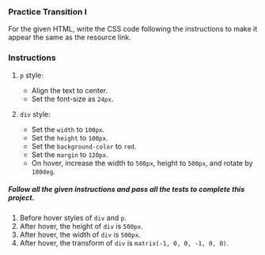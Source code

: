 ### Practice Transition I

For the given HTML, write the CSS code following the instructions to make it appear the same as the resource link.

### Instructions

1. `p` style:
    - Align the text to center.
    - Set the font-size as `24px`.

2. `div` style:
    - Set the `width` to `100px`.
    - Set the `height` to `100px`.
    - Set the `background-color` to `red`.
    - Set the `margin` to `120px`.
    - On hover, increase the width to `500px`, height to `500px`, and rotate by `180deg`.

##### Follow all the given instructions and pass all the tests to complete this project.

1. Before hover styles of `div` and `p`.
2. After hover, the height of `div` is `500px`.
3. After hover, the width of `div` is `500px`.
4. After hover, the transform of `div` is `matrix(-1, 0, 0, -1, 0, 0)`.
